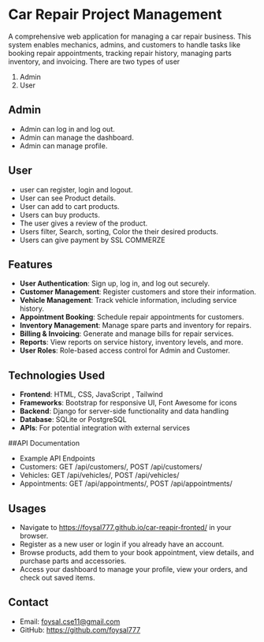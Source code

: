 # Car Repair Project Management

A comprehensive web application for managing a car repair business. This system enables mechanics, admins, and customers to handle tasks like booking repair appointments, tracking repair history, managing parts inventory, and invoicing.
There are two types of user 
1) Admin
2) User

## Admin

- Admin can log in and log out.
- Admin can manage the dashboard.
- Admin can manage profile.


## User
- user can register, login and logout.
- User can see Product details.
- User can add to cart products.
- Users can buy products.
- The user gives a review of the product.
- Users filter, Search, sorting, Color the their desired products.
- Users can give payment by SSL COMMERZE

  


## Features

- **User Authentication**: Sign up, log in, and log out securely.
- **Customer Management**: Register customers and store their information.
- **Vehicle Management**: Track vehicle information, including service history.
- **Appointment Booking**: Schedule repair appointments for customers.
- **Inventory Management**: Manage spare parts and inventory for repairs.
- **Billing & Invoicing**: Generate and manage bills for repair services.
- **Reports**: View reports on service history, inventory levels, and more.
- **User Roles**: Role-based access control for Admin and Customer.


## Technologies Used

- **Frontend**: HTML, CSS, JavaScript , Tailwind
- **Frameworks**: Bootstrap for responsive UI, Font Awesome for icons
- **Backend**: Django for server-side functionality and data handling
- **Database**: SQLite or PostgreSQL
- **APIs**: For potential integration with external services

  
##API Documentation


- Example API Endpoints
- Customers: GET /api/customers/, POST /api/customers/
- Vehicles: GET /api/vehicles/, POST /api/vehicles/
- Appointments: GET /api/appointments/, POST /api/appointments/



## Usages
- Navigate to https://foysal777.github.io/car-reapir-fronted/ in your browser.
- Register as a new user or login if you already have an account.
- Browse products, add them to your book appointment, view details, and purchase parts and accessories.
- Access your dashboard to manage your profile, view your orders, and check out saved items.

## Contact
- Email: foysal.cse11@gmail.com
- GitHub: https://github.com/foysal777




